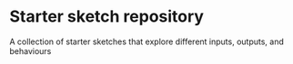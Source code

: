 # Starter sketch repository
A collection of starter sketches that explore different inputs, outputs, and behaviours
